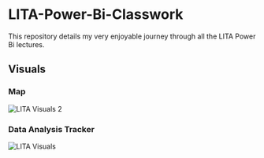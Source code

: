 # LITA-Power-Bi-Classwork
This repository details my very enjoyable journey through all the LITA Power Bi lectures.

## Visuals
### Map
![LITA Visuals 2](https://github.com/user-attachments/assets/528339b1-b275-43f4-8b04-87062b4106e0)

### Data Analysis Tracker
![LITA Visuals](https://github.com/user-attachments/assets/58ccb56b-62d0-458f-ba67-794bcfd24845)

